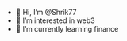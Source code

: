 - 👋 Hi, I’m @Shrik77
- 👀 I’m interested in web3
- 🌱 I’m currently learning finance

<!---
Shrik77/Shrik77 is a ✨ special ✨ repository because its `README.md` (this file) appears on your GitHub profile.
You can click the Preview link to take a look at your changes.
--->

